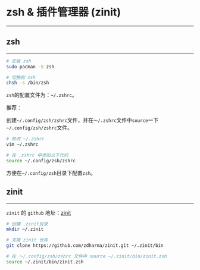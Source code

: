 # zsh & 插件管理器 (zinit) 

---

## zsh

---

```sh
# 安装 zsh
sudo pacman -S zsh

# 切换到 zsh
chsh -s /bin/zsh
```

`zsh`的配置文件为：`~/.zshrc`。

推荐：

创建`~/.config/zsh/zshrc`文件，并在`～/.zshrc`文件中`source`一下`~/.config/zsh/zshrc`文件。

```sh
# 修改 ~/.zshrc
vim ~/.zshrc

# 在 .zshrc 中添加以下代码
source ~/.config/zsh/zshrc
```

方便在`~/.config/zsh`目录下配置`zsh`。

## zinit

---

`zinit` 的 `github` 地址：[zinit](https://github.com/zdharma/zinit)

```sh
# 创建 .zinit目录
mkdir ~/.zinit

# 克隆 zinit 仓库
git clone https://github.com/zdharma/zinit.git ~/.zinit/bin

# 在 ～/.config/zsh/zshrc 文件中 source ~/.zinit/bin/zinit.zsh
source ~/.zinit/bin/zinit.zsh
```
















